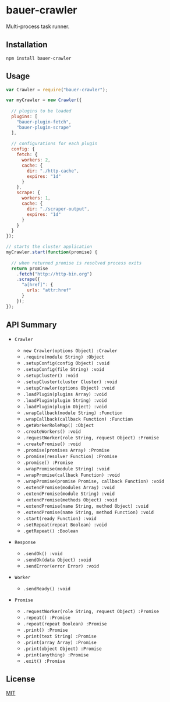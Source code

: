 # bauer-crawler

Multi-process task runner.

## Installation

```
npm install bauer-crawler
```

## Usage

```js
var Crawler = require("bauer-crawler");

var myCrawler = new Crawler({
  
  // plugins to be loaded
  plugins: [
    "bauer-plugin-fetch",
    "bauer-plugin-scrape"
  ],
  
  // configurations for each plugin
  config: {
    fetch: {
      workers: 2,
      cache: {
        dir: "./http-cache",
        expires: "1d"
      }
    },
    scrape: {
      workers: 1,
      cache: {
        dir: "./scraper-output",
        expires: "1d"
      }
    }
  }
});

// starts the cluster application
myCrawler.start(function(promise) {
  
  // when returned promise is resolved process exits
  return promise
    .fetch("http://http-bin.org")
    .scrape({
      "a[href]": {
        urls: "attr:href"
      }
    });
});
```

## API Summary

  * `Crawler`
    * `new Crawler(options Object) :Crawler`
    * `.require(module String) :Object`
    * `.setupConfig(config Object) :void`
    * `.setupConfig(file String) :void`
    * `.setupCluster() :void`
    * `.setupCluster(cluster Cluster) :void`
    * `.setupCrawler(options Object) :void`
    * `.loadPlugin(plugins Array) :void`
    * `.loadPlugin(plugin String) :void`
    * `.loadPlugin(plugin Object) :void`
    * `.wrapCallback(module String) :Function`
    * `.wrapCallback(callback Function) :Function`
    * `.getWorkerRoleMap() :Object`
    * `.createWorkers() :void`
    * `.requestWorker(role String, request Object) :Promise`
    * `.createPromise() :void`
    * `.promise(promises Array) :Promise`
    * `.promise(resolver Function) :Promise`
    * `.promise() :Promise`
    * `.wrapPromise(module String) :void`
    * `.wrapPromise(callback Function) :void`
    * `.wrapPromise(promise Promise, callback Function) :void`
    * `.extendPromise(modules Array) :void`
    * `.extendPromise(module String) :void`
    * `.extendPromise(methods Object) :void`
    * `.extendPromise(name String, method Object) :void`
    * `.extendPromise(name String, method Function) :void`
    * `.start(ready Function) :void`
    * `.setRepeat(repeat Boolean) :void`
    * `.getRepeat() :Boolean`
    

  * `Response`
    * `.sendOk() :void`
    * `.sendOk(data Object) :void`
    * `.sendError(error Error) :void`


  * `Worker`
    * `.sendReady() :void`


  * `Promise`
    * `.requestWorker(role String, request Object) :Promise`
    * `.repeat() :Promise`
    * `.repeat(repeat Boolean) :Promise`
    * `.print() :Promise`
    * `.print(text String) :Promise`
    * `.print(array Array) :Promise`
    * `.print(object Object) :Promise`
    * `.print(anything) :Promise`
    * `.exit() :Promise`


## License

[MIT](./LICENSE)
